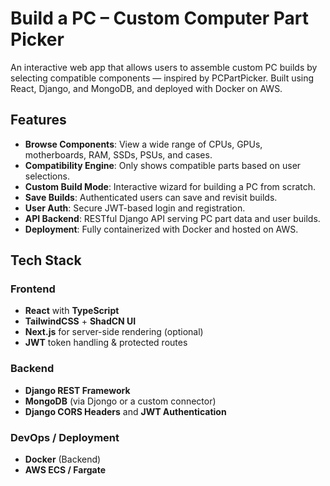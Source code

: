 # Build a PC – Custom Computer Part Picker

An interactive web app that allows users to assemble custom PC builds by selecting compatible components — inspired by PCPartPicker. Built using React, Django, and MongoDB, and deployed with Docker on AWS.

## Features

- **Browse Components**: View a wide range of CPUs, GPUs, motherboards, RAM, SSDs, PSUs, and cases.
- **Compatibility Engine**: Only shows compatible parts based on user selections.
- **Custom Build Mode**: Interactive wizard for building a PC from scratch.
- **Save Builds**: Authenticated users can save and revisit builds.
- **User Auth**: Secure JWT-based login and registration.
- **API Backend**: RESTful Django API serving PC part data and user builds.
- **Deployment**: Fully containerized with Docker and hosted on AWS.


## Tech Stack

### Frontend
- **React** with **TypeScript**
- **TailwindCSS** + **ShadCN UI**
- **Next.js** for server-side rendering (optional)
- **JWT** token handling & protected routes

### Backend
- **Django REST Framework**
- **MongoDB** (via Djongo or a custom connector)
- **Django CORS Headers** and **JWT Authentication**

### DevOps / Deployment
- **Docker** (Backend)
- **AWS ECS / Fargate**
